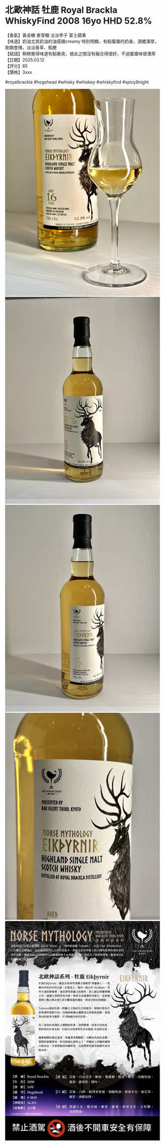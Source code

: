 # 北歐神話 牡鹿 Royal Brackla WhiskyFind 2008 16yo HHD 52.8%

【香氣】黃金糖 麥芽糖 淡淡李子 富士蘋果  
【味道】奶油尤其奶油的油感跟creamy 特別明顯，有點蜜棗的奶香，酒體渾厚，剛開會辣，淡淡香草、稻梗  
【結語】稍稍覺得味道有點衝突，彼此之間沒有融合得很好，不過蜜棗味很渾厚  
【日期】2025.03.12  
【評分】85  
【價格】3xxx  

#royalbrackla
#hogshead
#whisky
#whiskey
#whiskyfind
#spicy9night

![picture](./1.png)
![picture](./2.jpeg)
![picture](./3.jpeg)
![picture](./4.jpeg)
![picture](./11.jpg)